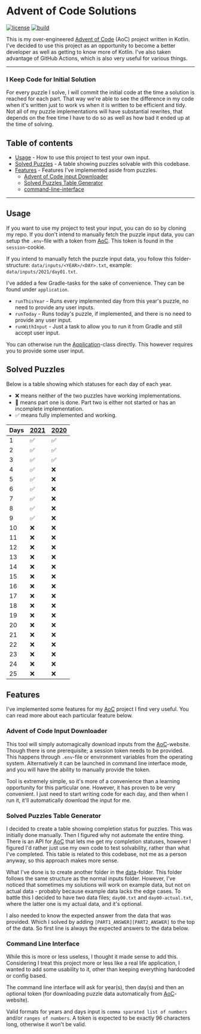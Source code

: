 # Advent of Code Solutions
[![license][license-badge]][mit] [![build][ci-badge]](https://github.com/nozemi/advent-of-code/actions?query=workflow%3Abuild)

This is my over-engineered [Advent of Code][aoc-url] (AoC) project written in Kotlin. I've decided to use this project as an opportunity to become a better developer as well as getting to know more of Kotlin. I've also taken advantage of GitHub Actions, which is also very useful for various things.

<hr>

### I Keep Code for Initial Solution
For every puzzle I solve, I will commit the initial code at the time a solution is reached for each part. That way we're able to see the difference in my code when it's written just to work vs when it is written to be efficient and tidy. Not all of my puzzle implementations will have substantial rewrites, that depends on the free time I have to do so as well as how bad it ended up at the time of solving.

## Table of contents
- [Usage](#usage) - How to use this project to test your own input.
- [Solved Puzzles](#solved-puzzles) - A table showing puzzles solvable with this codebase.
- [Features](#features) - Features I've implemented aside from puzzles.
  - [Advent of Code input Downloader](#advent-of-code-input-downloader)
  - [Solved Puzzles Table Generator](#solved-puzzles-table-generator)
  - [command-line-interface](#command-line-interface)
  
<hr>

## Usage
If you want to use my project to test your input, you can do so by cloning my repo. If you don't intend to manually fetch the puzzle input data, you can setup the `.env`-file with a token from [AoC][aoc-url]. This token is found in the `session`-cookie.

If you intend to manually fetch the puzzle input data, you follow this folder-structure: `data/inputs/<YEAR>/<DAY>.txt`, example: `data/inputs/2021/day01.txt`.

I've added a few Gradle-tasks for the sake of convenience. They can be found under `application`.
- `runThisYear` - Runs every implemented day from this year's puzzle, no need to provide any user inputs.
- `runToday` - Runs today's puzzle, if implemented, and there is no need to provide any user input.
- `runWithInput` - Just a task to allow you to run it from Gradle and still accept user input.

You can otherwise run the [Application](/src/main/kotlin/io/nozemi/aoc/Application.kt)-class directly. This however requires you to provide some user input.

## Solved Puzzles
Below is a table showing which statuses for each day of each year.
- ❌ means neither of the two puzzles have working implementations.
- 🚧 means part one is done. Part two is either not started or has an incomplete implementation.
- ✅ means fully implemented and working.

| Days  | [2021][2021]   | [2020][2020]   |
|-------|--------------|--------------|
|  1    | ✅           | ✅           |
|  2    | ✅           | ✅           |
|  3    | ✅           | ✅           |
|  4    | ✅           | ❌           |
|  5    | ✅           | ❌           |
|  6    | ✅           | ❌           |
|  7    | ✅           | ❌           |
|  8    | ✅           | ❌           |
|  9    | ✅           | ❌           |
| 10    | ❌           | ❌           |
| 11    | ❌           | ❌           |
| 12    | ❌           | ❌           |
| 13    | ❌           | ❌           |
| 14    | ❌           | ❌           |
| 15    | ❌           | ❌           |
| 16    | ❌           | ❌           |
| 17    | ❌           | ❌           |
| 18    | ❌           | ❌           |
| 19    | ❌           | ❌           |
| 20    | ❌           | ❌           |
| 21    | ❌           | ❌           |
| 22    | ❌           | ❌           |
| 23    | ❌           | ❌           |
| 24    | ❌           | ❌           |
| 25    | ❌           | ❌           |

[2020]: https://adventofcode.com/2020
[2021]: https://adventofcode.com/2021

## Features
I've implemented some features for my [AoC][aoc-url] project I find very useful. You can read more about each particular feature below.

### Advent of Code Input Downloader
This tool will simply automagically download inputs from the [AoC][aoc-url]-website. Though there is one prerequisite; a session token needs to be provided. This happens through `.env`-file or environment variables from the operating system. Alternatively it can be launched in command line interface mode, and you will have the ability to manually provide the token.

Tool is extremely simple, so it's more of a convenience than a learning opportunity for this particular one. However, it has proven to be very convenient. I just need to start writing code for each day, and then when I run it, it'll automatically download the input for me.

### Solved Puzzles Table Generator
I decided to create a table showing completion status for puzzles. This was initially done manually. Then I figured why not automate the entire thing. There is an API for [AoC][aoc-url] that lets me get my completion statuses, however I figured I'd rather just use my own code to test solvability, rather than what I've completed. This table is related to this codebase, not me as a person anyway, so this approach makes more sense.

What I've done is to create another folder in the [data](/data)-folder. This folder follows the same structure as the normal inputs folder. However, I've noticed that sometimes my solutions will work on example data, but not on actual data - probably because example data lacks the edge cases. To battle this I decided to have two data files; `day00.txt` and `day00-actual.txt`, where the latter one is my actual data, and it's optional.

I also needed to know the expected answer from the data that was provided. Which I solved by adding `[PART1_ANSWER][PART2_ANSWER]` to the top of the data. So first line is always the expected answers to the data below.

### Command Line Interface
While this is more or less useless, I thought it made sense to add this. Considering I treat this project more or less like a real life application, I wanted to add some usability to it, other than keeping everything hardcoded or config based.

The command line interface will ask for year(s), then day(s) and then an optional token (for downloading puzzle data automatically from [AoC][aoc-url]-website).

Valid formats for years and days input is `comma sparated list of numbers` and/or `ranges of numbers`. A token is expected to be exactly 96 characters long, otherwise it won't be valid.


[aoc-url]:https://adventofcode.com/
[mit]: https://opensource.org/licenses/MIT
[license]: /LICENSE.md

[license-badge]: https://img.shields.io/badge/license-MIT-informational
[ci-badge]: https://github.com/nozemi/advent-of-code/actions/workflows/gradle-build.yml/badge.svg